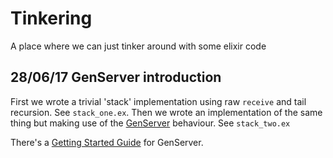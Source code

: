 # Tinkering

A place where we can just tinker around with some elixir code

## 28/06/17 GenServer introduction

First we wrote a trivial 'stack' implementation using raw `receive` and
tail recursion. See `stack_one.ex`.
Then we wrote an implementation of the same thing but making use of the
[GenServer](https://hexdocs.pm/elixir/GenServer.html) behaviour. See `stack_two.ex`

There's a [Getting Started Guide](https://elixir-lang.org/getting-started/mix-otp/genserver.html) for GenServer.

